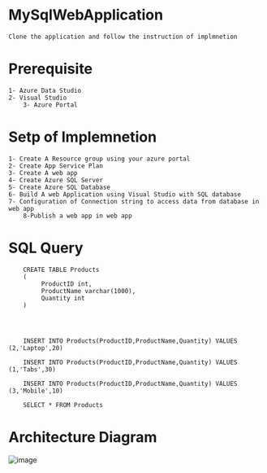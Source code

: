 # MySqlWebApplication
	Clone the application and follow the instruction of implmnetion
# Prerequisite
  	1- Azure Data Studio 
	2- Visual Studio
        3- Azure Portal
# Setp of Implemnetion 
	1- Create A Resource group using your azure portal 
	2- Create App Service Plan
	3- Create A web app
	4- Create Azure SQL Server 
	5- Create Azure SQL Database 
	6- Build A web Application using Visual Studio with SQL database 
	7- Configuration of Connection string to access data from database in web app 
        8-Publish a web app in web app
# SQL Query 
		CREATE TABLE Products
		(
		     ProductID int,
		     ProductName varchar(1000),
		     Quantity int
		)




		INSERT INTO Products(ProductID,ProductName,Quantity) VALUES (2,'Laptop',20)
		
		INSERT INTO Products(ProductID,ProductName,Quantity) VALUES (1,'Tabs',30)
		
		INSERT INTO Products(ProductID,ProductName,Quantity) VALUES (3,'Mobile',10)

		SELECT * FROM Products
     	

# Architecture Diagram
![image](https://github.com/ratreprakash/MySqlWebApplication/assets/157607672/c9d51cce-a0f8-4c20-8790-bbf82ed6994b)
